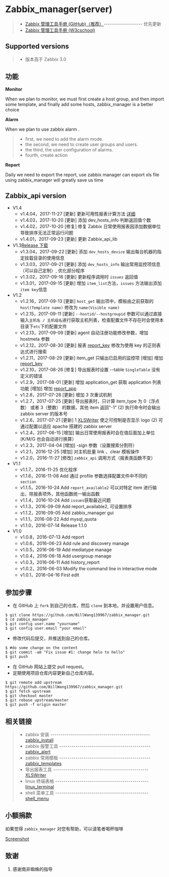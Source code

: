 # Zabbix_manager(server)

> * [Zabbix 管理工具手册 (GitHub)（推荐）](https://github.com/BillWang139967/zabbix_manager/wiki)------------------- 优先更新
> * [Zabbix 管理工具手册 (W3cschool)](http://www.w3cschool.cn/zabbix_manager/)

## Supported versions

> * 版本高于 Zabbix 3.0

## 功能

**Monitor**

When we plan to monitor, we must first create a host group, and then import some template, and finally add some hosts, zabbix_manager is a better choice

**Alarm**

When we plan to use zabbix alarm .
> * first, we need to add the alarm mode.
> * the second, we need to create user groups and users.
> * the third, the user configuration of alarms.
> * fourth, create action

**Report**

Daily we need to export the report, use zabbix manager can export xls file using zabbix_manager will greatly save us time

## Zabbix_api version

* V1.4
    * v1.4.04，2017-11-27 [更新] 更新可用性报表计算方法 [详细](https://github.com/BillWang139967/zabbix_manager/wiki/app_report_available)
    * v1.4.03，2017-10-20 [更新] 添加 dev_hosts_info 判断返回值个数
    * v1.4.02，2017-10-20 [修复] 修复 Zabbix 日常使用报表因添加数据单位导致排序无法正常运行问题
    * v1.4.01，2017-09-23 [更新] 更新 Zabbix_api_lib
* V1.3[Release 下载](https://codeload.github.com/BillWang139967/zabbix_manager/tar.gz/v1.3)
    * v1.3.04，2017-09-22 [更新] 添加 `dev_hosts_device` 输出每台机器的指定挂载目录的使用信息
    * v1.3.03，2017-09-21 [更新] 添加 `dev_hosts_info` 输出常用监控项信息（可以自己定制）, 优化部分程序
    * v1.3.02，2017-09-16 [更新] 更新程序调用时 `issues` 返回值
    * v1.3.01，2017-09-15 [更新] 增加 `item_list`方法，`issues` 方法输出添加`item key`信息
* V1.2
    * v1.2.16，2017-09-13 [更新] `host_get` 输出项中，模板由之前获取的 `host(Template name)` 修改为 `name(Visible name)`
    * v1.2.15，2017-09-11 [更新] `--hostid/--hostgroupid` 参数可以通过直接输入`主机名 / 主机组名`进行获取主机列表，检查配置文件不存在时会使用本目录下`etc`下的配置文件
    * v1.2.13，2017-09-09 [更新] agent 自动注册功能修改参数，增加 hostmeta 参数
    * v1.2.12，2017-08-30 [更新] 报表 [report_key](https://github.com/BillWang139967/zabbix_manager/wiki/app_report_key) 修改为使用 key 的正则表达式进行搜索
    * v1.2.11，2017-08-29 [更新] item_get 只输出已启用的监控项 [增加] 增加 [report_key](https://github.com/BillWang139967/zabbix_manager/wiki/app_report_key)
    * v1.2.10，2017-08-26 [修复] 导出报表时设置 --table `SingleTable` 没有定义的错误
    * v1.2.9，2017-08-01  [更新] 增加 application_get 获取 application 列表功能 [增加] 增加 [report_app](https://github.com/BillWang139967/zabbix_manager/wiki/app_report_app)
    * v1.2.8，2017-07-28  [更新] 增加 3 次重试机制
    * v1.2.7，2017-07-25  [更新] 导出报表时，只计算 item_type 为 0（浮点数） 或者 3（整数） 的数据，其他 item 返回"-1" (2) 执行命令时会输出 zabbix server 的版本号
    * v1.2.6，2017-07-21  [更新] 1 [XLSWriter](https://github.com/BillWang139967/XLSWriter) 使之可控制是否显示 logo (2) 可通过配置以适应 apache 搭建的 zabbix server
    * v1.2.4，2017-06-15  [增加] 输出日常使用报表时会在值后面加上单位 (K/M/G 也会自动进行换算）
    * v1.2.3，2017-04-04  [增加] -sign 参数（设置搜索分割符）
    * v1.2.1，2016-12-25  [增加] 对主机批量 link 、clear 模板操作
    * v1.2.0，2016-11-27  [修改] `zabbix_api` 调用方式（报表类函数不变）
* V1.1
    * v1.1.7，2016-11-25 优化程序
    * v1.1.6，2016-11-08 Add 通过 profile 参数选择配置文件中不同的 `section`
    * v1.1.5，2016-10-24 Add `report_available2` 可以对特定 item 进行输出，除报表项外，其他函数统一输出函数
    * v1.1.4，2016-10-24 Add `issues`获取最近问题
    * v1.1.3，2016-09-09 Add report_available2, 可设置排序
    * v1.1.2，2016-09-05 Add zabbix_manager gui
    * v1.1.1，2016-08-22 Add mysql_quota
    * v1.1.0，2016-07-14 Release 1.1.0
* V1.0
    * v1.0.8，2016-07-13 Add report
    * v1.0.6，2016-06-23 Add rule and discovery manage
    * v1.0.5，2016-06-19 Add mediatype manage
    * v1.0.4，2016-06-18 Add usergroup manage
    * v1.0.3，2016-06-11 Add history_report
    * v1.0.2，2016-06-03 Modify the command line in interactive mode
    * v1.0.1，2016-04-16 First edit

## 参加步骤

* 在 GitHub 上 `fork` 到自己的仓库，然后 `clone` 到本地，并设置用户信息。
```
$ git clone https://github.com/BillWang139967/zabbix_manager.git
$ cd zabbix_manager
$ git config user.name "yourname"
$ git config user.email "your email"
```
* 修改代码后提交，并推送到自己的仓库。
```
$ #do some change on the content
$ git commit -am "Fix issue #1: change helo to hello"
$ git push
```
* 在 GitHub 网站上提交 pull request。
* 定期使用项目仓库内容更新自己仓库内容。
```
$ git remote add upstream https://github.com/BillWang139967/zabbix_manager.git
$ git fetch upstream
$ git checkout master
$ git rebase upstream/master
$ git push -f origin master
```
## 相关链接

> * zabbix 安装 -------------------------------------------------[zabbix_install](https://github.com/BillWang139967/zabbix_install)
> * zabbix 报警工具 ---------------------------------------------[zabbix_alert](https://github.com/BillWang139967/zabbix_alert)
> * zabbix 常用模板 ---------------------------------------------[zabbix_templates](https://github.com/BillWang139967/zabbix_templates)
> * 导出报表工具 -----------------------------------------------[XLSWriter](https://github.com/BillWang139967/XLSWriter)
> * linux 终端表格 ----------------------------------------------[linux_terminal](https://github.com/BillWang139967/linux_terminal)
> * shell 菜单工具 ----------------------------------------------[shell_menu](https://github.com/BillWang139967/shell_menu)

## 小额捐款

如果觉得 `zabbix_manager` 对您有帮助，可以请笔者喝杯咖啡

[Screenshot](images/5.jpg)

## 致谢

1. 感谢南非蜘蛛的指导

